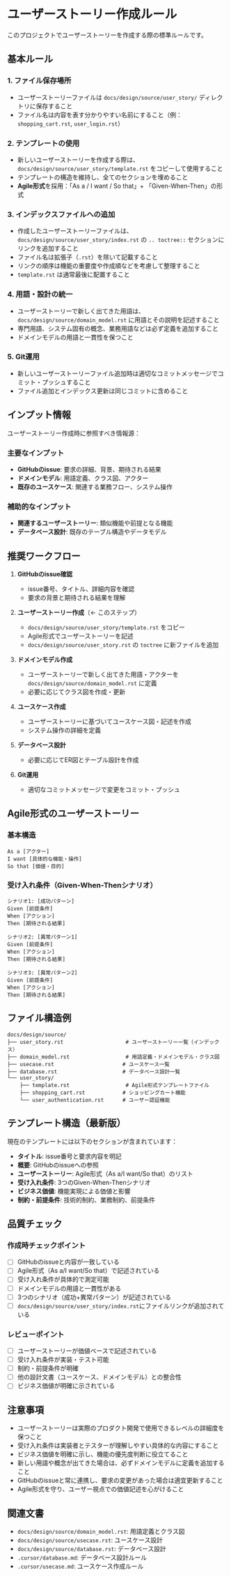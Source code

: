 # ユーザーストーリー作成ルール

このプロジェクトでユーザーストーリーを作成する際の標準ルールです。

## 基本ルール

### 1. ファイル保存場所
- ユーザーストーリーファイルは `docs/design/source/user_story/` ディレクトリに保存すること
- ファイル名は内容を表す分かりやすい名前にすること（例：`shopping_cart.rst`, `user_login.rst`）

### 2. テンプレートの使用
- 新しいユーザーストーリーを作成する際は、`docs/design/source/user_story/template.rst` をコピーして使用すること
- テンプレートの構造を維持し、全てのセクションを埋めること
- **Agile形式**を採用：「As a / I want / So that」+ 「Given-When-Then」の形式

### 3. インデックスファイルへの追加
- 作成したユーザーストーリーファイルは、`docs/design/source/user_story/index.rst` の `.. toctree::` セクションにリンクを追加すること
- ファイル名は拡張子（`.rst`）を除いて記載すること
- リンクの順序は機能の重要度や作成順などを考慮して整理すること
- `template.rst` は通常最後に配置すること

### 4. 用語・設計の統一
- ユーザーストーリーで新しく出てきた用語は、`docs/design/source/domain_model.rst` に用語とその説明を記述すること
- 専門用語、システム固有の概念、業務用語などは必ず定義を追加すること
- ドメインモデルの用語と一貫性を保つこと

### 5. Git運用
- 新しいユーザーストーリーファイル追加時は適切なコミットメッセージでコミット・プッシュすること
- ファイル追加とインデックス更新は同じコミットに含めること

## インプット情報

ユーザーストーリー作成時に参照すべき情報源：

### 主要なインプット
- **GitHubのissue**: 要求の詳細、背景、期待される結果
- **ドメインモデル**: 用語定義、クラス図、アクター
- **既存のユースケース**: 関連する業務フロー、システム操作

### 補助的なインプット
- **関連するユーザーストーリー**: 類似機能や前提となる機能
- **データベース設計**: 既存のテーブル構造やデータモデル

## 推奨ワークフロー

1. **GitHubのissue確認**
   - issue番号、タイトル、詳細内容を確認
   - 要求の背景と期待される結果を理解

2. **ユーザーストーリー作成**（← このステップ）
   - `docs/design/source/user_story/template.rst` をコピー
   - Agile形式でユーザーストーリーを記述
   - `docs/design/source/user_story.rst` の `toctree` に新ファイルを追加

3. **ドメインモデル作成**
   - ユーザーストーリーで新しく出てきた用語・アクターを `docs/design/source/domain_model.rst` に定義
   - 必要に応じてクラス図を作成・更新

4. **ユースケース作成**
   - ユーザーストーリーに基づいてユースケース図・記述を作成
   - システム操作の詳細を定義

5. **データベース設計**
   - 必要に応じてER図とテーブル設計を作成

6. **Git運用**
   - 適切なコミットメッセージで変更をコミット・プッシュ

## Agile形式のユーザーストーリー

### 基本構造
```
As a [アクター]
I want [具体的な機能・操作]
So that [価値・目的]
```

### 受け入れ条件（Given-When-Thenシナリオ）
```
シナリオ1: [成功パターン]
Given [前提条件]
When [アクション]
Then [期待される結果]

シナリオ2: [異常パターン1]
Given [前提条件]
When [アクション]
Then [期待される結果]

シナリオ3: [異常パターン2]
Given [前提条件]
When [アクション]
Then [期待される結果]
```

## ファイル構造例

```
docs/design/source/
├── user_story.rst                    # ユーザーストーリー一覧（インデックス）
├── domain_model.rst                  # 用語定義・ドメインモデル・クラス図
├── usecase.rst                      # ユースケース一覧
├── database.rst                     # データベース設計一覧
└── user_story/
    ├── template.rst                  # Agile形式テンプレートファイル
    ├── shopping_cart.rst            # ショッピングカート機能
    └── user_authentication.rst      # ユーザー認証機能
```

## テンプレート構造（最新版）

現在のテンプレートには以下のセクションが含まれています：

- **タイトル**: issue番号と要求内容を明記
- **概要**: GitHubのissueへの参照
- **ユーザーストーリー**: Agile形式（As a/I want/So that）のリスト
- **受け入れ条件**: 3つのGiven-When-Thenシナリオ
- **ビジネス価値**: 機能実現による価値と影響
- **制約・前提条件**: 技術的制約、業務制約、前提条件

## 品質チェック

### 作成時チェックポイント
- [ ] GitHubのissueと内容が一致している
- [ ] Agile形式（As a/I want/So that）で記述されている
- [ ] 受け入れ条件が具体的で測定可能
- [ ] ドメインモデルの用語と一貫性がある
- [ ] 3つのシナリオ（成功+異常パターン）が記述されている
- [ ] `docs/design/source/user_story/index.rst`にファイルリンクが追加されている

### レビューポイント
- [ ] ユーザーストーリーが価値ベースで記述されている
- [ ] 受け入れ条件が実装・テスト可能
- [ ] 制約・前提条件が明確
- [ ] 他の設計文書（ユースケース、ドメインモデル）との整合性
- [ ] ビジネス価値が明確に示されている

## 注意事項

- ユーザーストーリーは実際のプロダクト開発で使用できるレベルの詳細度を保つこと
- 受け入れ条件は実装者とテスターが理解しやすい具体的な内容にすること
- ビジネス価値を明確に示し、機能の優先度判断に役立てること
- 新しい用語や概念が出てきた場合は、必ずドメインモデルに定義を追加すること
- GitHubのissueと常に連携し、要求の変更があった場合は適宜更新すること
- Agile形式を守り、ユーザー視点での価値記述を心がけること

## 関連文書

- `docs/design/source/domain_model.rst`: 用語定義とクラス図
- `docs/design/source/usecase.rst`: ユースケース設計
- `docs/design/source/database.rst`: データベース設計
- `.cursor/database.md`: データベース設計ルール
- `.cursor/usecase.md`: ユースケース作成ルール 